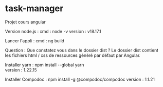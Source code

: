 # task-manager
Projet cours angular

Version node.js : 
    cmd : node -v 
    version : v18.17.1

Lancer l'appli :
    cmd : ng build

Question : Que constatez vous dans le dossier dist ?
Le dossier dist contient les fichiers html / css de ressources généré par défaut par Angular.

Installer yarn : npm install --global yarn  
    version : 1.22.15

Installer Compodoc :  npm install -g @compodoc/compodoc
    version : 1.1.21

